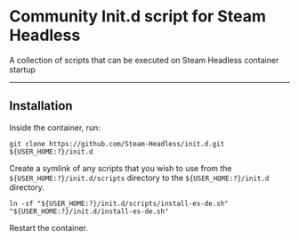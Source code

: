 # Community Init.d script for Steam Headless

A collection of scripts that can be executed on Steam Headless container startup

---

## Installation

Inside the container, run:
```
git clone https://github.com/Steam-Headless/init.d.git ${USER_HOME:?}/init.d
```

Create a symlink of any scripts that you wish to use from the `${USER_HOME:?}/init.d/scripts` directory to the `${USER_HOME:?}/init.d` directory.
```
ln -sf "${USER_HOME:?}/init.d/scripts/install-es-de.sh" "${USER_HOME:?}/init.d/install-es-de.sh"
```

Restart the container.

